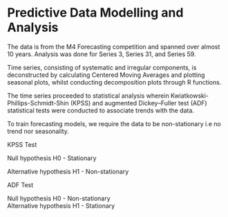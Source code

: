 # Predictive Data Modelling and Analysis

The data is from the M4 Forecasting competition and spanned over almost 10 years. Analysis was done for Series 3, Series 31, and Series 59. 

Time series, consisting of systematic and irregular components, is deconstructed  by calculating Centered Moving Averages and plotting seasonal plots, whilst conducting decomposition plots through R functions.

The time series proceeded to statistical analysis wherein Kwiatkowski-Phillips-Schmidt-Shin (KPSS) and augmented Dickey–Fuller test (ADF) statistical tests were conducted to associate trends with the data.
 
To train forecasting models, we require the data to be non-stationary i.e no trend nor seasonality.


 KPSS	Test 
 
 Null hypothesis H0 -  Stationary 

 Alternative hypothesis H1 - Non-stationary

 
 ADF	Test   
 
 Null hypothesis H0 - Non-stationary	      
 Alternative hypothesis H1 - Stationary


